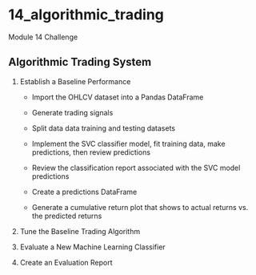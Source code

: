 # 14_algorithmic_trading
Module 14 Challenge

## Algorithmic Trading System
1. Establish a Baseline Performance
    
    + Import the OHLCV dataset into a Pandas DataFrame
    
    + Generate trading signals 
    
    + Split data data training and testing datasets
    
    + Implement the SVC classifier model, fit training data, make predictions, then review predictions
    
    + Review the classification report associated with the SVC model predictions
    
    + Create a predictions DataFrame
    
    + Generate a cumulative return plot that shows to actual returns vs. the predicted returns
  
2. Tune the Baseline Trading Algorithm

3. Evaluate a New Machine Learning Classifier

4. Create an Evaluation Report

### 



